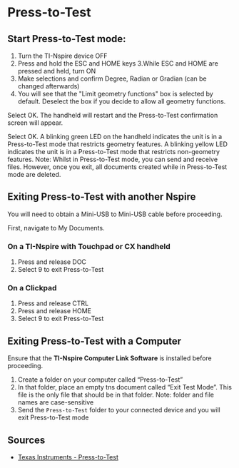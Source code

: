 # Press-to-Test

## Start Press-to-Test mode:

1. Turn the TI-Nspire device OFF
2. Press and hold the ESC and HOME keys
3.While ESC and HOME are pressed and held, turn ON
4. Make selections and confirm Degree, Radian or Gradian (can be changed afterwards)
5. You will see that the "Limit geometry functions" box is selected by default. Deselect the box if you decide to allow all geometry functions.

Select OK. The handheld will restart and the Press-to-Test confirmation screen will appear.

Select OK. A blinking green LED on the handheld indicates the unit is in a Press-to-Test mode that restricts geometry features. A blinking yellow LED indicates the unit is in a Press-to-Test mode that restricts non-geometry features.
Note: Whilst in Press-to-Test mode, you can send and receive files. However, once you exit, all documents created while in Press-to-Test mode are deleted.

## Exiting Press-to-Test with another Nspire

You will need to obtain a Mini-USB to Mini-USB cable before proceeding.

First, navigate to My Documents.

### On a TI-Nspire with Touchpad or CX handheld

1. Press and release DOC
2. Select 9 to exit Press-to-Test

### On a Clickpad

1. Press and release CTRL
2. Press and release HOME
3. Select 9 to exit Press-to-Test

## Exiting Press-to-Test with a Computer

Ensure that the **TI-Nspire Computer Link Software** is installed before proceeding.

1. Create a folder on your computer called “Press-to-Test”
2. In that folder, place an empty tns document called “Exit Test Mode”. This file is the only file that should be in that folder. Note: folder and file names are case-sensitive
3. Send the `Press-to-Test` folder to your connected device and you will exit Press-to-Test mode

## Sources

* [Texas Instruments - Press-to-Test](http://education.ti.com/en-GB/uk/products/ti-nspire/ti-nspire-with-touchpad/exam-acceptance/press-to-test)